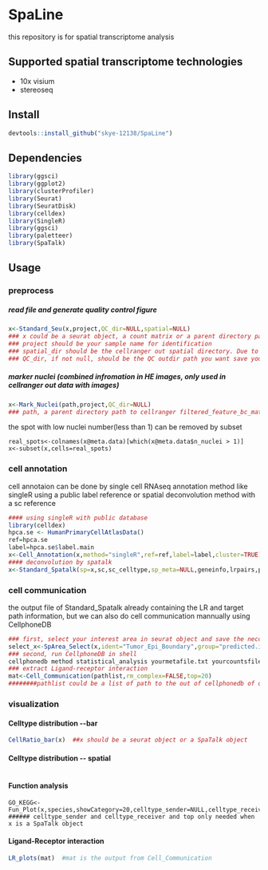 # SpaLine
this repository is for spatial transcriptome analysis

## Supported spatial transcriptome technologies
- 10x visium 
- stereoseq 

## Install
```R
devtools::install_github("skye-12138/SpaLine")
```

## Dependencies
```R
library(ggsci)
library(ggplot2)
library(clusterProfiler)
library(Seurat)
library(SeuratDisk)
library(celldex)
library(SingleR)
library(ggsci)
library(paletteer)
library(SpaTalk)

```

## Usage
### preprocess 
##### read file and generate quality control figure
```R
x<-Standard_Seu(x,project,QC_dir=NULL,spatial=NULL) 
### x could be a seurat object, a count matrix or a parent directory path to cellranger filtered_feature_bc_matrix
### project should be your sample name for identification
### spatial_dir should be the cellranger out spatial directory. Due to lack of spatial HE images, if your data is from stereoseq, this parameter should set to NULL.
### QC_dir, if not null, should be the QC outdir path you want save your QC figures. Make sure you have access to the QC directory 
```

##### marker nuclei  (combined infromation in HE images, only used in cellranger out data with images)
```R
x<-Mark_Nuclei(path,project,QC_dir=NULL)
### path, a parent directory path to cellranger filtered_feature_bc_matrix
```
the spot with low nuclei number(less than 1) can be removed by subset
```
real_spots<-colnames(x@meta.data)[which(x@meta.data$n_nuclei > 1)]
x<-subset(x,cells=real_spots)
```

### cell annotation
cell annotaion can be done by single cell RNAseq annotation method like singleR using a public label reference or spatial deconvolution method with a sc reference
```R
#### using singleR with public database
library(celldex)
hpca.se <- HumanPrimaryCellAtlasData()
ref=hpca.se
label=hpca.se$label.main
x<-Cell_Annotation(x,method="singleR",ref=ref,label=label,cluster=TRUE)
#### deconvolution by spatalk
x<-Standard_Spatalk(sp=x,sc,sc_celltype,sp_meta=NULL,geneinfo,lrpairs,pathways)
```
### cell communication 
the output file of Standard_Spatalk already containing the LR and target path information, but we can also do cell communication mannually using CellphoneDB
```R
### first, select your interest area in seurat object and save the neccesary file for CellphoneDB
select_x<-SpArea_Select(x,ident="Tumor_Epi_Boundary",group="predicted.id",interestsID=c("Tumor","Epi"),spatial10x=FALSE,saveCPDB_dir=NULL)
### second, run CellphoneDB in shell
cellphonedb method statistical_analysis yourmetafile.txt yourcountsfile.txt --iterations=10 --threads=2
### extract Ligand-receptor interaction 
mat<-Cell_Communication(pathlist,rm_complex=FALSE,top=20)
########pathlist could be a list of path to the out of cellphonedb of different selected area 
```
### visualization
#### Celltype distribution --bar
```R
CellRatio_bar(x)  ##x should be a seurat object or a SpaTalk object
```
#### Celltype distribution -- spatial
```R

``` 
#### Function analysis 
```
GO_KEGG<-Fun_Plot(x,species,showCategory=20,celltype_sender=NULL,celltype_receiver=NULL,top=20)
###### celltype_sender and celltype_receiver and top only needed when x is a SpaTalk object
```

#### Ligand-Receptor interaction 
```R
LR_plots(mat)  #mat is the output from Cell_Communication
```
#### 


